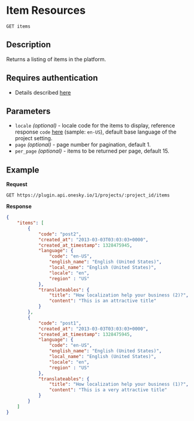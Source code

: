 # Item Resources

    GET items

## Description
Returns a listing of items in the platform.


## Requires authentication
- Details described [here](/README.md#authentication)


## Parameters
- `locale` _(optional)_ - locale code for the items to display, reference response `code` [here](/endpoints/locale/GET_locales.md#Example) (sample: `en-US`), default base language of the project setting.
- `page` _(optional)_ - page number for pagination, default 1.
- `per_page` _(optional)_ - items to be returned per page, default 15.


## Example
**Request**

    GET https://plugin.api.onesky.io/1/projects/:project_id/items

**Response**
``` json
{
    "items": [
        {
            "code": "post2",
            "created_at": "2013-03-03T03:03:03+0000",
            "created_at_timestamp": 1328475945,
            "language": {
                "code": "en-US",
                "english_name": "English (United States)",
                "local_name": "English (United States)",
                "locale": "en",
                "region" : "US"
            },
            "translateables": {
                "title": "How localization help your business (2)?",
                "content": "This is an attractive title"
            }
        },
        {
            "code": "post1",
            "created_at": "2013-03-03T03:03:03+0000",
            "created_at_timestamp": 1328475945,
            "language": {
                "code": "en-US",
                "english_name": "English (United States)",
                "local_name": "English (United States)",
                "locale": "en",
                "region" : "US"
            },
            "translateables": {
                "title": "How localization help your business (1)?",
                "content": "This is a very attractive title"
            }
        }
    ]
}
```
